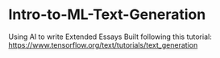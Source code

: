 # Intro-to-ML-Text-Generation
Using AI to write Extended Essays
Built following this tutorial: https://www.tensorflow.org/text/tutorials/text_generation
